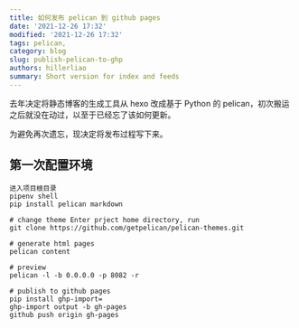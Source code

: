 ```yaml
---
title: 如何发布 pelican 到 github pages
date: '2021-12-26 17:32'
modified: '2021-12-26 17:32'
tags: pelican,
category: blog
slug: publish-pelican-to-ghp
authors: hillerliao
summary: Short version for index and feeds
---
```


去年决定将静态博客的生成工具从 hexo 改成基于 Python 的 pelican，初次搬运之后就没在动过，以至于已经忘了该如何更新。

为避免再次遗忘，现决定将发布过程写下来。  

## 第一次配置环境

```
进入项目根目录  
pipenv shell  
pip install pelican markdown

# change theme Enter prject home directory, run 
git clone https://github.com/getpelican/pelican-themes.git

```


```
# generate html pages
pelican content

# preview 
pelican -l -b 0.0.0.0 -p 8082 -r

# publish to github pages
pip install ghp-import=
ghp-import output -b gh-pages
github push origin gh-pages
```